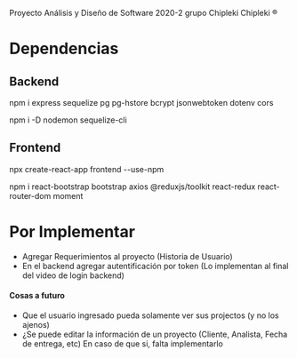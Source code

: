 Proyecto Análisis y Diseño de Software 2020-2 grupo Chipleki Chipleki ®

# Dependencias
## Backend
npm i express sequelize pg pg-hstore bcrypt jsonwebtoken dotenv cors

npm i -D nodemon sequelize-cli
## Frontend
npx create-react-app frontend --use-npm

npm i react-bootstrap bootstrap axios @reduxjs/toolkit react-redux react-router-dom moment

# Por Implementar
* Agregar Requerimientos al proyecto (Historia de Usuario)
* En el backend agregar autentificación por token (Lo implementan al final del video de login backend)
#### Cosas a futuro
* Que el usuario ingresado pueda solamente ver sus projectos (y no los ajenos)
* ¿Se puede editar la información de un proyecto (Cliente, Analista, Fecha de entrega, etc) En caso de que si, falta implementarlo
